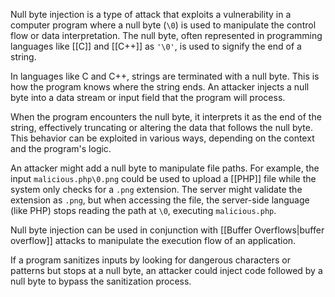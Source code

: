Null byte injection is a type of attack that exploits a vulnerability in a computer program where a null byte (`\0`) is used to manipulate the control flow or data interpretation. The null byte, often represented in programming languages like [[C]] and [[C++]] as `'\0'`, is used to signify the end of a string.

In languages like C and C++, strings are terminated with a null byte. This is how the program knows where the string ends. An attacker injects a null byte into a data stream or input field that the program will process.

When the program encounters the null byte, it interprets it as the end of the string, effectively truncating or altering the data that follows the null byte. This behavior can be exploited in various ways, depending on the context and the program's logic.

An attacker might add a null byte to manipulate file paths. For example, the input `malicious.php\0.png` could be used to upload a [[PHP]] file while the system only checks for a `.png` extension. The server might validate the extension as `.png`, but when accessing the file, the server-side language (like PHP) stops reading the path at `\0`, executing `malicious.php`.

Null byte injection can be used in conjunction with [[Buffer Overflows|buffer overflow]] attacks to manipulate the execution flow of an application.

If a program sanitizes inputs by looking for dangerous characters or patterns but stops at a null byte, an attacker could inject code followed by a null byte to bypass the sanitization process.

